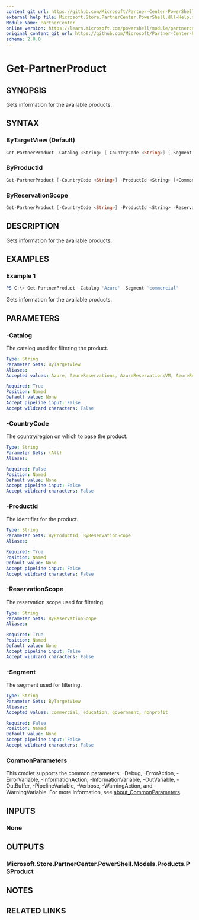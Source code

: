 ```yaml
---
content_git_url: https://github.com/Microsoft/Partner-Center-PowerShell/blob/master/docs/help/Get-PartnerProduct.md
external help file: Microsoft.Store.PartnerCenter.PowerShell.dll-Help.xml
Module Name: PartnerCenter
online version: https://learn.microsoft.com/powershell/module/partnercenter/Get-PartnerProduct
original_content_git_url: https://github.com/Microsoft/Partner-Center-PowerShell/blob/master/docs/help/Get-PartnerProduct.md
schema: 2.0.0
---
```


# Get-PartnerProduct

## SYNOPSIS
Gets information for the available products.

## SYNTAX

### ByTargetView (Default)
```powershell
Get-PartnerProduct -Catalog <String> [-CountryCode <String>] [-Segment <String>] [<CommonParameters>]
```

### ByProductId
```powershell
Get-PartnerProduct [-CountryCode <String>] -ProductId <String> [<CommonParameters>]
```

### ByReservationScope
```powershell
Get-PartnerProduct [-CountryCode <String>] -ProductId <String> -ReservationScope <String> [<CommonParameters>]
```

## DESCRIPTION
Gets information for the available products.

## EXAMPLES

### Example 1
```powershell
PS C:\> Get-PartnerProduct -Catalog 'Azure' -Segment 'commercial'
```

Gets information for the available products.

## PARAMETERS

### -Catalog
The catalog used for filtering the product.

```yaml
Type: String
Parameter Sets: ByTargetView
Aliases:
Accepted values: Azure, AzureReservations, AzureReservationsVM, AzureReservationsSQL, AzureReservationsCosmosDb, OnlineServices, Software, SoftwareSUSELinux, SoftwarePerpetual, SoftwareSubscriptions

Required: True
Position: Named
Default value: None
Accept pipeline input: False
Accept wildcard characters: False
```

### -CountryCode
The country/region on which to base the product.

```yaml
Type: String
Parameter Sets: (All)
Aliases:

Required: False
Position: Named
Default value: None
Accept pipeline input: False
Accept wildcard characters: False
```

### -ProductId
The identifier for the product.

```yaml
Type: String
Parameter Sets: ByProductId, ByReservationScope
Aliases:

Required: True
Position: Named
Default value: None
Accept pipeline input: False
Accept wildcard characters: False
```

### -ReservationScope
The reservation scope used for filtering.

```yaml
Type: String
Parameter Sets: ByReservationScope
Aliases:

Required: True
Position: Named
Default value: None
Accept pipeline input: False
Accept wildcard characters: False
```

### -Segment
The segment used for filtering.

```yaml
Type: String
Parameter Sets: ByTargetView
Aliases:
Accepted values: commercial, education, government, nonprofit

Required: False
Position: Named
Default value: None
Accept pipeline input: False
Accept wildcard characters: False
```

### CommonParameters
This cmdlet supports the common parameters: -Debug, -ErrorAction, -ErrorVariable, -InformationAction, -InformationVariable, -OutVariable, -OutBuffer, -PipelineVariable, -Verbose, -WarningAction, and -WarningVariable. For more information, see [about_CommonParameters](http://go.microsoft.com/fwlink/?LinkID=113216).

## INPUTS

### None

## OUTPUTS

### Microsoft.Store.PartnerCenter.PowerShell.Models.Products.PSProduct

## NOTES

## RELATED LINKS
